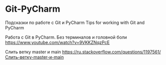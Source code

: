 # Git-PyCharm
Подсказки по работе с Git и PyCharm
Tips for working with Git and PyCharm

Работа с Git в PyCharm. Без терминалов и головной боли
https://www.youtube.com/watch?v=9VKKZNqzPcE

Слить ветку master и main
https://ru.stackoverflow.com/questions/1197561/Слить-ветку-master-и-main
